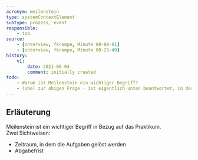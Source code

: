 ```yaml
---
acronym: meilenstein
type: systemContextElement
subtype: prozess, event 
responsible:
    - tza
source:
    - [interview, fkrampe, Minute 00-08-01]   
    - [interview, fkrampe, Minute 00-25-49]
history:
    v1:
        date: 2021-06-04
        comment: initially created
todo:
    - Warum ist Meilenstein ein wichtiger Begriff?
    - (sbe) zur obigen Frage - ist eigentlich unten beantwortet, in der Erläuterung. Man könnte noch explizit sagen, dass ein Praktikum sich in Meilensteine (so zwischen 3 und 6) gliedert. 
---
```


## Erläuterung

Meilenstein ist ein wichtiger Begriff in Bezug auf das Praktikum.\
Zwei Sichtweisen:
* Zeitraum, in dem die Aufgaben gelöst werden
* Abgabefrist 
